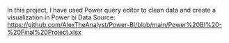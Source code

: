 In this project, I have used Power query editor to clean data and create a visualization in Power bi
Data Source: https://github.com/AlexTheAnalyst/Power-BI/blob/main/Power%20BI%20-%20Final%20Project.xlsx
